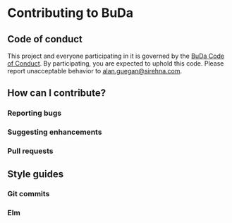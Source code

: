 # Contributing to BuDa

## Code of conduct

This project and everyone participating in it is governed by the [BuDa Code of Conduct](CODE_OF_CONDUCT.md).
By participating, you are expected to uphold this code. Please report unacceptable behavior to alan.guegan@sirehna.com.

## How can I contribute?

### Reporting bugs
### Suggesting enhancements
### Pull requests

## Style guides

### Git commits
### Elm
